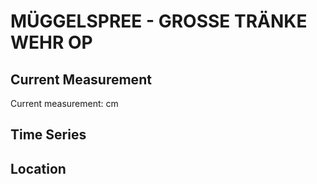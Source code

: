 # MÜGGELSPREE - GROSSE TRÄNKE WEHR OP

## Current Measurement

Current measurement: <Value topic="rivers/pegel-online/MGS/GROSSE TRÄNKE WEHR OP/measurementValue"/> cm

## Time Series

<TimeSeries topic="rivers/pegel-online/MGS/GROSSE TRÄNKE WEHR OP/measurementValue" period="week" />

## Location

<WorldMap>
  <Marker lat="52.36798824806782" lon="13.99695548164026" labelTopic="rivers/pegel-online/MGS/GROSSE TRÄNKE WEHR OP" />
</WorldMap>
